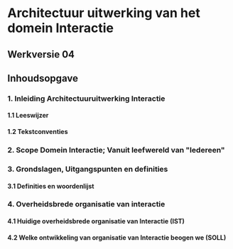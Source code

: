 # Architectuur uitwerking van het domein Interactie
## Werkversie 04
## Inhoudsopgave
### 1. Inleiding Architectuuruitwerking Interactie
#### 1.1 Leeswijzer
#### 1.2 Tekstconventies
### 2. Scope Domein Interactie; Vanuit leefwereld van "Iedereen"
### 3. Grondslagen, Uitgangspunten en definities
#### 3.1 Definities en woordenlijst
### 4. Overheidsbrede organisatie van interactie
#### 4.1 Huidige overheidsbrede organisatie van Interactie (IST)
#### 4.2 Welke ontwikkeling van organisatie van Interactie beogen we (SOLL)
